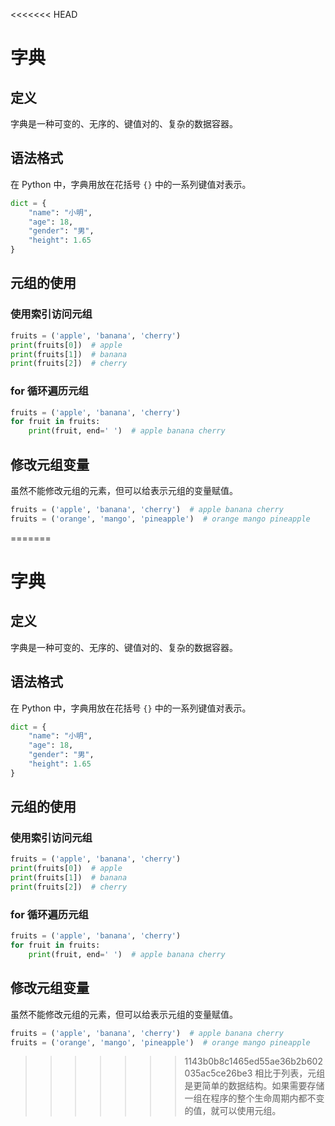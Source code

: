 <<<<<<< HEAD
# 字典

## 定义

字典是一种可变的、无序的、键值对的、复杂的数据容器。

## 语法格式

在 Python 中，字典⽤放在花括号 `{}` 中的⼀系列键值对表⽰。

```python
dict = {
    "name": "小明",
    "age": 18,
    "gender": "男",
    "height": 1.65
}
```

## 元组的使用

### 使用索引访问元组

```python
fruits = ('apple', 'banana', 'cherry')
print(fruits[0])  # apple
print(fruits[1])  # banana
print(fruits[2])  # cherry
```

### for 循环遍历元组

```python
fruits = ('apple', 'banana', 'cherry')
for fruit in fruits:
    print(fruit, end=' ')  # apple banana cherry
```

## 修改元组变量

虽然不能修改元组的元素，但可以给表⽰元组的变量赋值。

```python
fruits = ('apple', 'banana', 'cherry')  # apple banana cherry
fruits = ('orange', 'mango', 'pineapple')  # orange mango pineapple
```

=======
# 字典

## 定义

字典是一种可变的、无序的、键值对的、复杂的数据容器。

## 语法格式

在 Python 中，字典⽤放在花括号 `{}` 中的⼀系列键值对表⽰。

```python
dict = {
    "name": "小明",
    "age": 18,
    "gender": "男",
    "height": 1.65
}
```

## 元组的使用

### 使用索引访问元组

```python
fruits = ('apple', 'banana', 'cherry')
print(fruits[0])  # apple
print(fruits[1])  # banana
print(fruits[2])  # cherry
```

### for 循环遍历元组

```python
fruits = ('apple', 'banana', 'cherry')
for fruit in fruits:
    print(fruit, end=' ')  # apple banana cherry
```

## 修改元组变量

虽然不能修改元组的元素，但可以给表⽰元组的变量赋值。

```python
fruits = ('apple', 'banana', 'cherry')  # apple banana cherry
fruits = ('orange', 'mango', 'pineapple')  # orange mango pineapple
```

>>>>>>> 1143b0b8c1465ed55ae36b2b602035ac5ce26be3
相比于列表，元组是更简单的数据结构。如果需要存储⼀组在程序的整个生命周期内都不变的值，就可以使用元组。